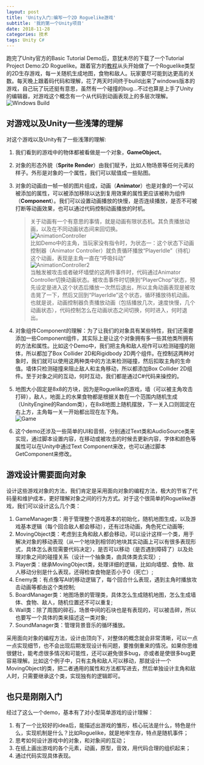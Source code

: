 ```yaml
---
layout: post
title: 'Unity入门:编写一个2D Roguelike游戏'
subtitle: '我的第一个Unity项目'
date: 2018-11-28
categories: 技术
tags: Unity C#
---
```


<p>跑完了Unity官方的Basic Tutorial Demo后，意犹未尽的下载了一个Tutorial Project Demo:2D Roguelike。跟着官方的<a href="https://unity3d.com/cn/learn/tutorials/s/2d-roguelike-tutorial">教程</a>从头开始做了一个Roguelike类型的2D生存游戏，每一关随机生成地图，食物和敌人。玩家要尽可能到达更高的关数。每天晚上跟着码代码和理解，花了两天时间终于build出来了windows版本的游戏，自己玩了玩还挺有意思，虽然有一个碰撞的bug...不过也算是上手了Unity的编辑器，对游戏这个概念有一个从代码到动画表现上的多层次理解。<br />
<img src="https://i.loli.net/2019/05/25/5ce905c5492e939016.png" alt="Windows Build" /></p>
<h2>对游戏以及Unity一些浅薄的理解</h2>
<p>对这个游戏以及Unity有了一些浅薄的理解:  
</p>
<ol>
<li><p>我们看到的游戏中的物体都被看做是一个对象，<strong>GameObject</strong>。</p>
</li>
<li><p>对象的形态外貌（<strong>Sprite Render</strong>）由我们赋予，比如人物场景等任何元素的样子。外形是对象的一个属性，我们可以赋值成一些贴图。</p>
</li>
<li>
<p>对象的动画由一帧一帧的图片组成，动画（<strong>Animator</strong>）也是对象的一个可以被添加的属性，可以被添加移除以达到复用效果的属性更应该被称为组件（<strong>Component</strong>）。我们可以设置动画播放的快慢，是否连续播放，是否不可被打断等动画效果，也可以通过代码控制动画播放的时机。</p>
<blockquote>
<p>关于动画有一个有意思的事情，就是动画有限状态机。其负责播放动画，以及在不同动画状态间来回切换。<br />
<img src="https://i.loli.net/2019/05/25/5ce905c55bbff23067.png" alt="AnimationController" /><br />
比如Demo中的主角，当玩家没有指令时，为状态一：这个状态下动画控制器（Animator Controller）就负责循环播放“PlayerIdle”（待机）这个动画，表现是主角一直在“呼吸抖动”<br />
<img src="https://i.loli.net/2019/05/25/5ce905c55cc8646305.png" alt="AnimationController2" /><br />
当触发被攻击或者破坏墙壁的这两件事件时，代码通过Animator  Controller切换动画状态。被攻击事件时切换到“PlayerChop”状态，预先设定是进入这个状态后播放一次然后退出，所以主角动画表现是被攻击晃了一下，然后又回到“PlayerIdle”这个状态，循环播放待机动画。<br />
也就是说，动画控制器负责播放动画（包括播放几次，速度快慢，几个动画状态），代码控制怎么在动画状态之间切换，何时进入，何时退出。</p>
</blockquote>
</li>
<li>
<p>对象组件Component的理解：为了让我们的对象具有某些特性，我们还需要添加一些Component组件，其实际上是让这个对象拥有多一些其他类所拥有的方法和属性。比如这个Demo中，我们把主角和敌人视作可以检测碰撞的刚体，所以都加了Box Collider 2D和Rigidbody 2D两个组件。在控制这两种对象时，我们就可以使用这两种类中的方法来检测碰撞，然后扣取主角的生命值。墙体只检测碰撞来阻止敌人和主角移动，所以都添加Box Collider 2D组件。至于对象之间的互动，何时互动，我们都是通过C#代码来操控的。</p>
</li>
<li><p>地图大小固定是8x8的方块，因为是Roguelike的游戏，墙（可以被主角攻击打碎），敌人，地面上的水果食物都是根据关数在一个范围内随机生成（UnityEngine的Random类），在8x8地图上随机摆放，下一关入口则固定在右上方，主角每一关一开始都出现在左下角。<br />
<img src="https://i.loli.net/2019/05/25/5ce905c57b0dc60751.png" alt="Game" /></p>
</li>
<li><p>这个demo还涉及一些简单的UI和音频，分别通过Text类和AudioSource类来实现，通过脚本设置内容，在移动或被攻击的时候去更新内容，字体和颜色等属性可以在Unity中通过Text Component来改，也可以通过脚本GetComponent来修改。</p>   
</li>
</ol>
<h2>游戏设计需要面向对象</h2>
<p>设计这些游戏对象的方法，我们肯定是采用面向对象的编程方法，极大的节省了代码量和维护成本，更好理解对象之间的行为方式。对于这个很简单的Roguelike游戏，我们可以设计这么几个类：</p>
<ol>
<li>GameManager类：用于管理整个游戏基本的初始化，随机地图生成，以及游戏基本逻辑（每个回合敌人都会移动），还有过场动画，角色死亡动画等;</li>
<li>MovingObject类：考虑到主角和敌人都会移动，可以设计这样一个类，用于解决对象的移动表现（从一个地块到相邻的地块其实动画上可以有很多表现形式，具体怎么表现需要代码决定），是否可以移动（是否遇到障碍了）以及处理对象之间的碰撞关系（设计一个抽象类，由具体类去实现）;</li>
<li>Player类：继承MovingObject类，处理详细的逻辑，比如向墙壁、食物、敌人移动分别是什么表现，还得检查食物是否小于0（死亡）;</li>
<li>Enemy类：有点像写AI的移动逻辑了，每个回合什么表现，遇到主角时播放攻击动画等都由这个类控制;</li>
<li>BoardManager类：地图场景的管理类，具体怎么生成随机地图，怎么生成墙体、食物、敌人，随机位置还不可以重复;</li>
<li>Wall类：除了周围的碎石，场景中间的石块也是有表现的，可以被击碎，所以也要写一个具体的类来描述这一类对象;</li>
<li>SoundManager类：管理背景音乐的循环播放。  
</li>
</ol>
<p>采用面向对象的编程方法，设计由顶向下，对整体的概念就会非常清晰，可以一点一点实现细节，也不会出现后期发现设计有问题，要推倒重来的情况。如果你思维很健壮，能考虑很多情况和可能性，还可以避免很多bug，亦或者是使很多bug更容易理解。比如这个例子中，只有主角和敌人可以移动，那就设计一个MovingObject的类，把二者通用的属性和方法都写进去，然后单独设计主角和敌人时，只需要继承这个类，实现独有的逻辑即可。  
</p>
<h2>也只是刚刚入门</h2>
<p>经过了这么一个demo，基本有了对小型简单游戏的设计理解：</p>
<ol>
<li>有了一个比较好的idea后，能描述出游戏的雏形，核心玩法是什么，特色是什么，实现机制是什么？比如Roguelike，就是地牢生存，特点是随机事件；</li>
<li>思考如何设计游戏中的对象，和对象间的互动；</li>
<li>在纸上画出游戏的各个元素，动画，原型，音效，用代码合理的组织起来；</li>
<li>通过代码实现具体表现。</li>
</ol>
